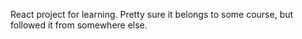 React project for learning.
Pretty sure it belongs to some course, but followed it from somewhere else.